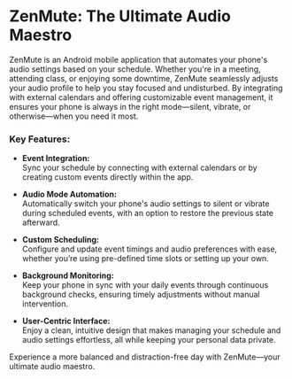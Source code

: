 # ZenMute: The Ultimate Audio Maestro

ZenMute is an Android mobile application that automates your phone's audio settings based on your schedule. Whether you're in a meeting, attending class, or enjoying some downtime, ZenMute seamlessly adjusts your audio profile to help you stay focused and undisturbed. By integrating with external calendars and offering customizable event management, it ensures your phone is always in the right mode—silent, vibrate, or otherwise—when you need it most.

### Key Features:
- **Event Integration:**  
  Sync your schedule by connecting with external calendars or by creating custom events directly within the app.

- **Audio Mode Automation:**  
  Automatically switch your phone's audio settings to silent or vibrate during scheduled events, with an option to restore the previous state afterward.

- **Custom Scheduling:**  
  Configure and update event timings and audio preferences with ease, whether you’re using pre-defined time slots or setting up your own.

- **Background Monitoring:**  
  Keep your phone in sync with your daily events through continuous background checks, ensuring timely adjustments without manual intervention.

- **User-Centric Interface:**  
  Enjoy a clean, intuitive design that makes managing your schedule and audio settings effortless, all while keeping your personal data private.

Experience a more balanced and distraction-free day with ZenMute—your ultimate audio maestro.
